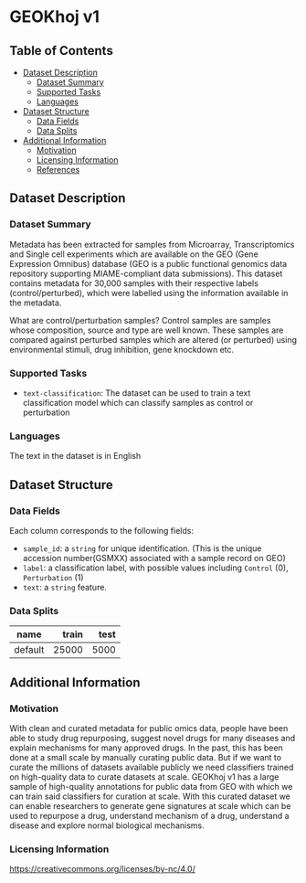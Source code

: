 # GEOKhoj v1

## Table of Contents

- [Dataset Description](#dataset-description)
  - [Dataset Summary](#dataset-summary)
  - [Supported Tasks](#supported-tasks-and-leaderboards)
  - [Languages](#languages)
- [Dataset Structure](#dataset-structure)
  - [Data Fields](#data-instances)
  - [Data Splits](#data-instances)
- [Additional Information](#additional-information)
  - [Motivation](#motivation)
  - [Licensing Information](#licensing-information)
  - [References](#references)


## Dataset Description

### Dataset Summary

Metadata has been extracted for samples from Microarray, Transcriptomics and Single cell experiments which are available on the GEO (Gene Expression Omnibus) database (GEO is a public functional genomics data repository supporting MIAME-compliant data submissions).
This dataset contains metadata for 30,000 samples with their respective labels (control/perturbed), which were labelled using the information available in the metadata.

What are control/perturbation samples? 
Control samples are samples whose composition, source  and type are well known. These samples are compared against perturbed samples which are altered (or perturbed) using environmental stimuli, drug inhibition, gene knockdown etc.


### Supported Tasks 

- `text-classification`: The dataset can be used to train a text classification model which can classify samples as control or perturbation

### Languages

The text in the dataset is in English

## Dataset Structure

### Data Fields

Each column corresponds to the following fields:

- `sample_id`: a `string` for unique identification. (This is the unique accession number(GSMXX) associated with a sample record on GEO)
- `label`: a classification label, with possible values including `Control` (0), `Perturbation` (1)
- `text`: a `string` feature.

### Data Splits

| name  |train|test|
|-------|----:|---:|
|default|25000|5000|


## Additional Information

### Motivation

With clean and curated metadata for public omics data, people have been able to study drug repurposing, suggest novel drugs for many diseases and explain mechanisms for many approved drugs. In the past, this has been done at a small scale by manually curating public data. But if we want to curate the millions of datasets available publicly we need classifiers trained on high-quality data to curate datasets at scale. GEOKhoj v1 has a large sample of high-quality annotations for public data from GEO with which we can train said classifiers for curation at scale. With this curated dataset we can enable researchers to generate gene signatures at scale which can be used to repurpose a drug, understand mechanism of a drug, understand a disease and explore normal biological mechanisms. 

### Licensing Information

https://creativecommons.org/licenses/by-nc/4.0/

